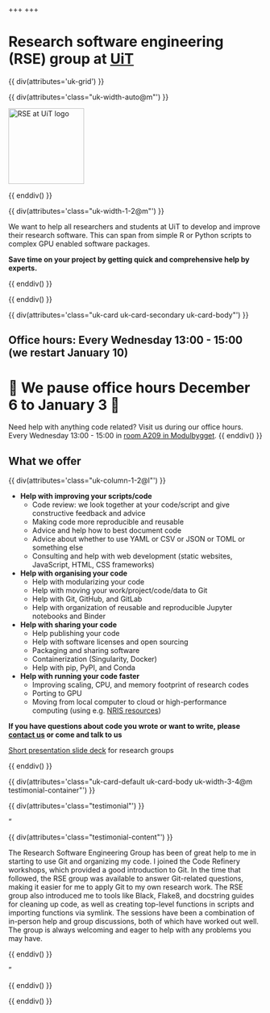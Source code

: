+++
+++

# Research software engineering (RSE) group at [UiT](https://uit.no)

{{ div(attributes='uk-grid') }}

{{ div(attributes='class="uk-width-auto@m"') }}

<img src="logo1.png" alt="RSE at UiT logo" width="150px"/>

{{ enddiv() }}

{{ div(attributes='class="uk-width-1-2@m"') }}

We want to help all researchers and students at UiT to develop and improve
their research software. This can span from simple R or Python scripts to
complex GPU enabled software packages.

__Save time on your project by getting quick and comprehensive help by experts.__

{{ enddiv() }}

{{ enddiv() }}


{{ div(attributes='class="uk-card uk-card-secondary uk-card-body"') }}
## Office hours: Every Wednesday 13:00 - 15:00 (we restart January 10)

# &#127876; We pause office hours December 6 to January 3 &#127877;

Need help with anything code related?  Visit us during our office hours.
Every Wednesday 13:00 - 15:00 in [room A209 in
Modulbygget](https://use.mazemap.com/#v=1&zlevel=2&center=18.972617,69.683509&zoom=16.3&campusid=5&sharepoitype=poi&sharepoi=174370).
{{ enddiv() }}


## What we offer

{{ div(attributes='class="uk-column-1-2@l"') }}

- **Help with improving your scripts/code**
  - Code review: we look together at your code/script and give constructive feedback and advice
  - Making code more reproducible and reusable
  - Advice and help how to best document code
  - Advice about whether to use YAML or CSV or JSON or TOML or something else
  - Consulting and help with web development (static websites, JavaScript, HTML, CSS frameworks)
- **Help with organising your code**
  - Help with modularizing your code
  - Help with moving your work/project/code/data to Git
  - Help with Git, GitHub, and GitLab
  - Help with organization of reusable and reproducible Jupyter notebooks and
    Binder
- **Help with sharing your code**
  - Help publishing your code
  - Help with software licenses and open sourcing
  - Packaging and sharing software
  - Containerization (Singularity, Docker)
  - Help with pip, PyPI, and Conda
- **Help with running your code faster**
  - Improving scaling, CPU, and memory footprint of research codes
  - Porting to GPU
  - Moving from local computer to cloud or high-performance computing (using e.g. [NRIS resources](https://documentation.sigma2.no/index.html))

**If you have questions about code you wrote or want to write, please [contact
us](/contact) or come and talk to us**

[Short presentation slide deck](https://cicero.xyz/v3/remark/0.14.0/github.com/uit-no/rse-presentations/main/rse-intro.md/) for research groups

{{ enddiv() }}


{{ div(attributes='class="uk-card-default uk-card-body uk-width-3-4@m testimonial-container"') }}

{{ div(attributes='class="testimonial"') }}

<div class="quotation-mark-left">“</div>

{{ div(attributes='class="testimonial-content"') }}

The Research Software Engineering Group has been of great help to me in starting to use Git and organizing my code. I joined the Code Refinery workshops, which provided a good introduction to Git. In the time that followed, the RSE group was available to answer Git-related questions, making it easier for me to apply Git to my own research work. The RSE group also introduced me to tools like Black, Flake8, and docstring guides for cleaning up code, as well as creating top-level functions in scripts and importing functions via symlink. The sessions have been a combination of in-person help and group discussions, both of which have worked out well. The group is always welcoming and eager to help with any problems you may have.

{{ enddiv() }}

<div class="quotation-mark-right">”</div>

{{ enddiv() }}

{{ enddiv() }}
